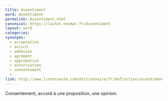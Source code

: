 ```yaml
---
title: Assentiment
word: Assentiment
permalink: Assentiment.html
canonical: https://lachal.neamar.fr/Assentiment
layout: word
categories:
synonyms:
  - acceptation
  - accord
  - adhésion
  - agrément
  - approbation
  - autorisation
  - consentement
  - 
link: http://www.linternaute.com/dictionnaire/fr/definition/assentiment/
---
```


Consentement, accord à une proposition, une opinion.

